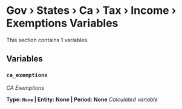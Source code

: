 # Gov › States › Ca › Tax › Income › Exemptions Variables

This section contains 1 variables.

## Variables

### `ca_exemptions`
*CA Exemptions*

**Type: `None` | Entity: None | Period: None**
*Calculated variable*
